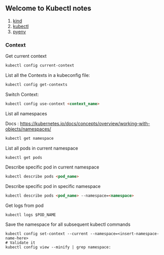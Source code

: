 ## Welcome to Kubectl notes

1. [kind](./kind.md)
2. [kubectl](./kubectl.md)
3. [pyenv](./pyenv.md)

### Context

Get current context
```markdown
kubectl config current-context
```

List all the Contexts in a kubeconfig file:

```markdown
kubectl config get-contexts
```

Switch Context:
```markdown
kubectl config use-context <context_name>
```
List all namespaces

Docs : https://kubernetes.io/docs/concepts/overview/working-with-objects/namespaces/ 

```markdown
kubectl get namespace
```

List all pods in current namespace 

```markdown
kubectl get pods
```

Describe specific pod in current namespace 

```markdown
kubectl describe pods <pod_name>
```

Describe specific pod in specific namespace

```markdown
kubectl describe pods <pod_name> --namespace=<namespace>
```

Get logs from pod
```
kubectl logs $POD_NAME
```

Save the namespace for all subsequent kubectl commands
```
kubectl config set-context --current --namespace=<insert-namespace-name-here>
# Validate it
kubectl config view --minify | grep namespace:
```


